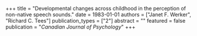 +++
title = "Developmental changes across childhood in the perception of non-native speech sounds."
date = 1983-01-01
authors = ["Janet F. Werker", "Richard C. Tees"]
publication_types = ["2"]
abstract = ""
featured = false
publication = "*Canadian Journal of Psychology*"
+++

